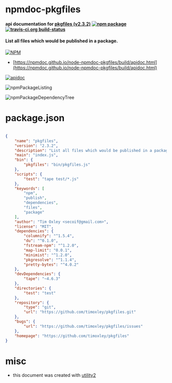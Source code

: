 # npmdoc-pkgfiles

#### api documentation for  [pkgfiles (v2.3.2)](https://github.com/timoxley/pkgfiles)  [![npm package](https://img.shields.io/npm/v/npmdoc-pkgfiles.svg?style=flat-square)](https://www.npmjs.org/package/npmdoc-pkgfiles) [![travis-ci.org build-status](https://api.travis-ci.org/npmdoc/node-npmdoc-pkgfiles.svg)](https://travis-ci.org/npmdoc/node-npmdoc-pkgfiles)

#### List all files which would be published in a package.

[![NPM](https://nodei.co/npm/pkgfiles.png?downloads=true&downloadRank=true&stars=true)](https://www.npmjs.com/package/pkgfiles)

- [https://npmdoc.github.io/node-npmdoc-pkgfiles/build/apidoc.html](https://npmdoc.github.io/node-npmdoc-pkgfiles/build/apidoc.html)

[![apidoc](https://npmdoc.github.io/node-npmdoc-pkgfiles/build/screenCapture.buildCi.browser.%252Ftmp%252Fbuild%252Fapidoc.html.png)](https://npmdoc.github.io/node-npmdoc-pkgfiles/build/apidoc.html)

![npmPackageListing](https://npmdoc.github.io/node-npmdoc-pkgfiles/build/screenCapture.npmPackageListing.svg)

![npmPackageDependencyTree](https://npmdoc.github.io/node-npmdoc-pkgfiles/build/screenCapture.npmPackageDependencyTree.svg)



# package.json

```json

{
    "name": "pkgfiles",
    "version": "2.3.2",
    "description": "List all files which would be published in a package.",
    "main": "index.js",
    "bin": {
        "pkgfiles": "bin/pkgfiles.js"
    },
    "scripts": {
        "test": "tape test/*.js"
    },
    "keywords": [
        "npm",
        "publish",
        "dependencies",
        "files",
        "package"
    ],
    "author": "Tim Oxley <secoif@gmail.com>",
    "license": "MIT",
    "dependencies": {
        "columnify": "^1.5.4",
        "du": "^0.1.0",
        "fstream-npm": "^1.2.0",
        "map-limit": "0.0.1",
        "minimist": "^1.2.0",
        "pkgresolve": "^1.1.4",
        "pretty-bytes": "^4.0.2"
    },
    "devDependencies": {
        "tape": "~4.6.3"
    },
    "directories": {
        "test": "test"
    },
    "repository": {
        "type": "git",
        "url": "https://github.com/timoxley/pkgfiles.git"
    },
    "bugs": {
        "url": "https://github.com/timoxley/pkgfiles/issues"
    },
    "homepage": "https://github.com/timoxley/pkgfiles"
}
```



# misc
- this document was created with [utility2](https://github.com/kaizhu256/node-utility2)
